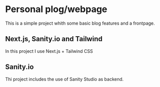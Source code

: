 # Personal plog/webpage
This is a simple project whith some basic blog features and a frontpage.

## Next.js, Sanity.io and Tailwind
In this project I use Next.js + Tailwind CSS 

## Sanity.io
Thi project includes the use of Sanity Studio as backend.

